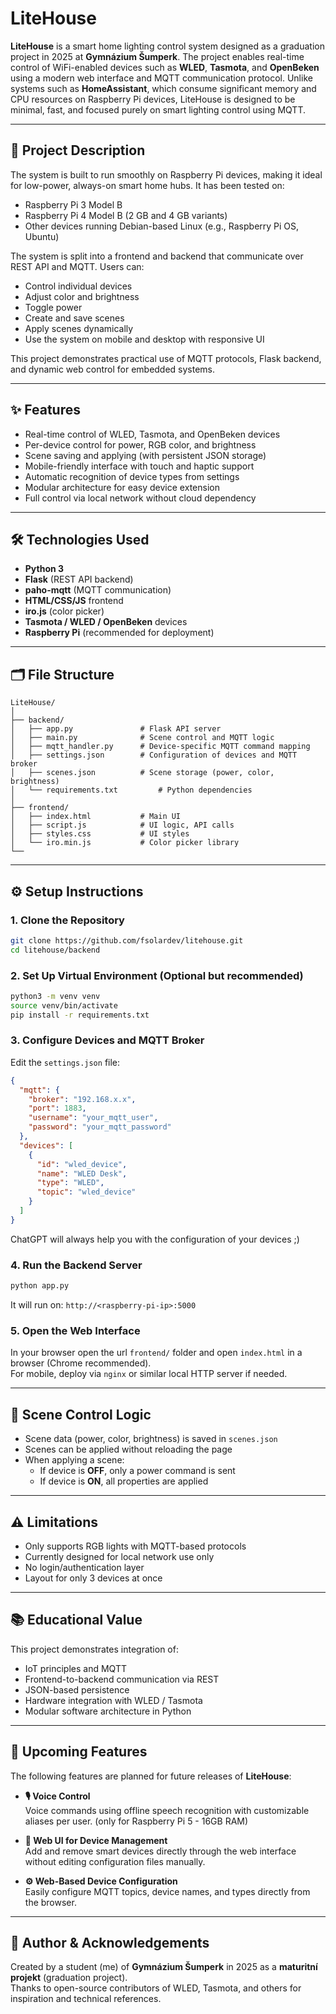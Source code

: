 # LiteHouse

**LiteHouse** is a smart home lighting control system designed as a graduation project in 2025 at **Gymnázium Šumperk**. The project enables real-time control of WiFi-enabled devices such as **WLED**, **Tasmota**, and **OpenBeken** using a modern web interface and MQTT communication protocol. Unlike systems such as **HomeAssistant**, which consume significant memory and CPU resources on Raspberry Pi devices, LiteHouse is designed to be minimal, fast, and focused purely on smart lighting control using MQTT.

---

## 🧠 Project Description

The system is built to run smoothly on Raspberry Pi devices, making it ideal for low-power, always-on smart home hubs. It has been tested on:

- Raspberry Pi 3 Model B
- Raspberry Pi 4 Model B (2 GB and 4 GB variants)
- Other devices running Debian-based Linux (e.g., Raspberry Pi OS, Ubuntu)

The system is split into a frontend and backend that communicate over REST API and MQTT. Users can:

- Control individual devices
- Adjust color and brightness
- Toggle power
- Create and save scenes
- Apply scenes dynamically
- Use the system on mobile and desktop with responsive UI

This project demonstrates practical use of MQTT protocols, Flask backend, and dynamic web control for embedded systems.

---

## ✨ Features

- Real-time control of WLED, Tasmota, and OpenBeken devices
- Per-device control for power, RGB color, and brightness
- Scene saving and applying (with persistent JSON storage)
- Mobile-friendly interface with touch and haptic support
- Automatic recognition of device types from settings
- Modular architecture for easy device extension
- Full control via local network without cloud dependency

---

## 🛠️ Technologies Used

- **Python 3**
- **Flask** (REST API backend)
- **paho-mqtt** (MQTT communication)
- **HTML/CSS/JS** frontend
- **iro.js** (color picker)
- **Tasmota / WLED / OpenBeken** devices
- **Raspberry Pi** (recommended for deployment)

---

## 🗂️ File Structure

```
LiteHouse/
│
├── backend/
│   ├── app.py               # Flask API server
│   ├── main.py              # Scene control and MQTT logic
│   ├── mqtt_handler.py      # Device-specific MQTT command mapping
│   ├── settings.json        # Configuration of devices and MQTT broker
│   ├── scenes.json          # Scene storage (power, color, brightness)
│   └── requirements.txt         # Python dependencies
│
├── frontend/
│   ├── index.html           # Main UI
│   ├── script.js            # UI logic, API calls
│   ├── styles.css           # UI styles
│   └── iro.min.js           # Color picker library
└──
```

---

## ⚙️ Setup Instructions

### 1. Clone the Repository

```bash
git clone https://github.com/fsolardev/litehouse.git
cd litehouse/backend
```

### 2. Set Up Virtual Environment (Optional but recommended)

```bash
python3 -m venv venv
source venv/bin/activate
pip install -r requirements.txt
```

### 3. Configure Devices and MQTT Broker

Edit the `settings.json` file:

```json
{
  "mqtt": {
    "broker": "192.168.x.x",
    "port": 1883,
    "username": "your_mqtt_user",
    "password": "your_mqtt_password"
  },
  "devices": [
    {
      "id": "wled_device",
      "name": "WLED Desk",
      "type": "WLED",
      "topic": "wled_device"
    }
  ]
}
```
ChatGPT will always help you with the configuration of your devices ;)

### 4. Run the Backend Server

```bash
python app.py
```

It will run on: `http://<raspberry-pi-ip>:5000`

### 5. Open the Web Interface

In your browser open the url `frontend/` folder and open `index.html` in a browser (Chrome recommended).  
For mobile, deploy via `nginx` or similar local HTTP server if needed.

---

## 🚦 Scene Control Logic

- Scene data (power, color, brightness) is saved in `scenes.json`
- Scenes can be applied without reloading the page
- When applying a scene:
  - If device is **OFF**, only a power command is sent
  - If device is **ON**, all properties are applied

---

## ⚠️ Limitations

- Only supports RGB lights with MQTT-based protocols
- Currently designed for local network use only
- No login/authentication layer
- Layout for only 3 devices at once

---

## 📚 Educational Value

This project demonstrates integration of:

- IoT principles and MQTT
- Frontend-to-backend communication via REST
- JSON-based persistence
- Hardware integration with WLED / Tasmota
- Modular software architecture in Python

---

## 🚧 Upcoming Features

The following features are planned for future releases of **LiteHouse**:

- **🎙 Voice Control**  
  Voice commands using offline speech recognition with customizable aliases per user. (only for Raspberry Pi 5 - 16GB RAM)

- **🧩 Web UI for Device Management**  
  Add and remove smart devices directly through the web interface without editing configuration files manually.

- **⚙️ Web-Based Device Configuration**  
  Easily configure MQTT topics, device names, and types directly from the browser.

---

## 🏫 Author & Acknowledgements

Created by a student (me) of **Gymnázium Šumperk** in 2025 as a **maturitní projekt** (graduation project).  
Thanks to open-source contributors of WLED, Tasmota, and others for inspiration and technical references.
